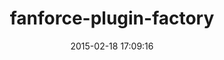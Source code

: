 ---
layout: post
title:  "fanforce-plugin-factory"
repo:   "fanforce/gem-fanforce-plugin-factory"
date:   2015-02-18 17:09:16
gemurl: http://github.com/fanforce/gem-fanforce-plugin-factory
---